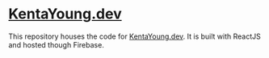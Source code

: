 # [KentaYoung.dev](KentaYoung.dev)

This repository houses the code for [KentaYoung.dev](KentaYoung.dev). It is built with ReactJS and hosted though Firebase.
